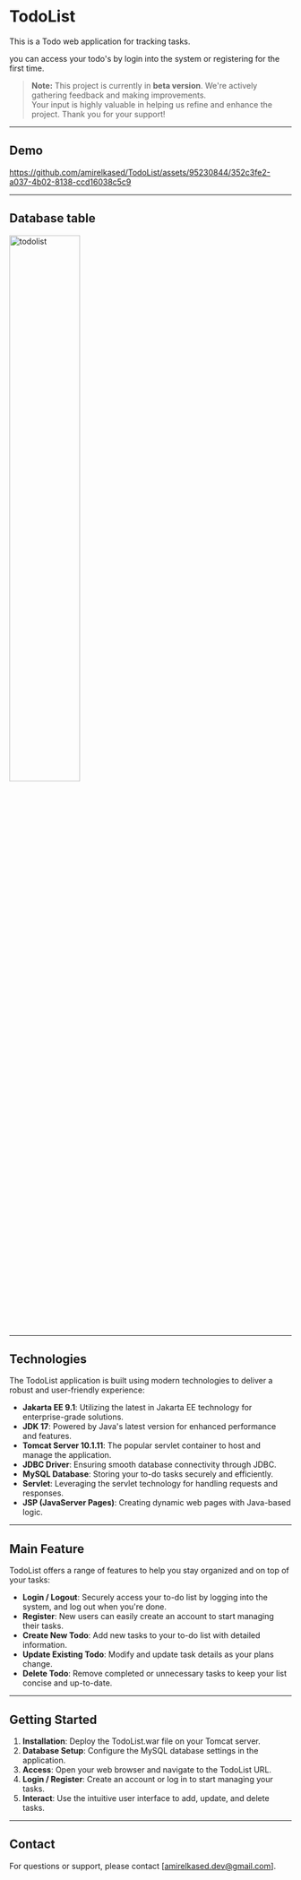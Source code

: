 # TodoList
This is a Todo web application for tracking tasks.

you can access your todo's by login into the system or registering for the first time.

> **Note:** This project is currently in **beta version**. We're actively gathering feedback and making improvements. <br>Your input is highly valuable in helping us refine and enhance the project. Thank you for your support!

---

## Demo

https://github.com/amirelkased/TodoList/assets/95230844/352c3fe2-a037-4b02-8138-ccd16038c5c9

---

## Database table

<img src="https://github.com/amirelkased/TodoList/assets/95230844/d1913ce5-4d21-41f8-892a-652124b0f86d" alt="todolist" width="50%" height="50%">

---

## Technologies

The TodoList application is built using modern technologies to deliver a robust and user-friendly experience:

- **Jakarta EE 9.1**: Utilizing the latest in Jakarta EE technology for enterprise-grade solutions.
- **JDK 17**: Powered by Java's latest version for enhanced performance and features.
- **Tomcat Server 10.1.11**: The popular servlet container to host and manage the application.
- **JDBC Driver**: Ensuring smooth database connectivity through JDBC.
- **MySQL Database**: Storing your to-do tasks securely and efficiently.
- **Servlet**: Leveraging the servlet technology for handling requests and responses.
- **JSP (JavaServer Pages)**: Creating dynamic web pages with Java-based logic.

---

## Main Feature

TodoList offers a range of features to help you stay organized and on top of your tasks:

- **Login / Logout**: Securely access your to-do list by logging into the system, and log out when you're done.
- **Register**: New users can easily create an account to start managing their tasks.
- **Create New Todo**: Add new tasks to your to-do list with detailed information.
- **Update Existing Todo**: Modify and update task details as your plans change.
- **Delete Todo**: Remove completed or unnecessary tasks to keep your list concise and up-to-date.

---

## Getting Started

1. **Installation**: Deploy the TodoList.war file on your Tomcat server.
2. **Database Setup**: Configure the MySQL database settings in the application.
3. **Access**: Open your web browser and navigate to the TodoList URL.
4. **Login / Register**: Create an account or log in to start managing your tasks.
5. **Interact**: Use the intuitive user interface to add, update, and delete tasks.

---

## Contact

For questions or support, please contact [amirelkased.dev@gmail.com].

